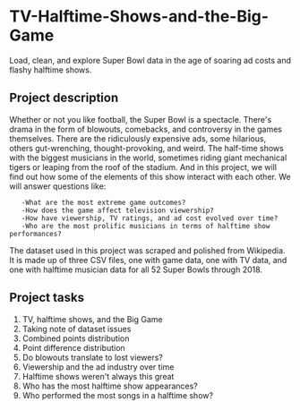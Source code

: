 # TV-Halftime-Shows-and-the-Big-Game
Load, clean, and explore Super Bowl data in the age of soaring ad costs and flashy halftime shows.


## Project description
Whether or not you like football, the Super Bowl is a spectacle. There's drama in the form of blowouts, comebacks, and controversy in the games themselves. There are the ridiculously expensive ads, some hilarious, others gut-wrenching, thought-provoking, and weird. The half-time shows with the biggest musicians in the world, sometimes riding giant mechanical tigers or leaping from the roof of the stadium. And in this project, we will find out how some of the elements of this show interact with each other. We will answer questions like:

       -What are the most extreme game outcomes?
       -How does the game affect television viewership?
       -How have viewership, TV ratings, and ad cost evolved over time?
       -Who are the most prolific musicians in terms of halftime show performances?


The dataset used in this project was scraped and polished from Wikipedia. It is made up of three CSV files, one with game data, one with TV data, and one with halftime musician data for all 52 Super Bowls through 2018.

## Project tasks
1. TV, halftime shows, and the Big Game
2. Taking note of dataset issues
3. Combined points distribution
4. Point difference distribution
5. Do blowouts translate to lost viewers?
6. Viewership and the ad industry over time
7. Halftime shows weren't always this great
8. Who has the most halftime show appearances?
9. Who performed the most songs in a halftime show?



